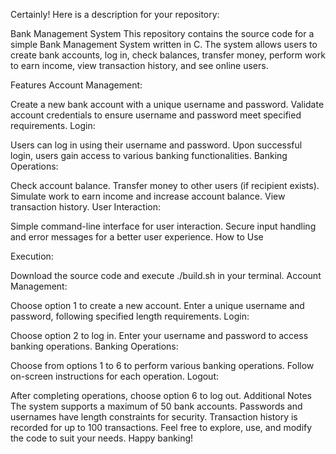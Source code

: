 
Certainly! Here is a description for your repository:

Bank Management System
This repository contains the source code for a simple Bank Management System written in C. The system allows users to create bank accounts, log in, check balances, transfer money, perform work to earn income, view transaction history, and see online users.

Features
Account Management:

Create a new bank account with a unique username and password.
Validate account credentials to ensure username and password meet specified requirements.
Login:

Users can log in using their username and password.
Upon successful login, users gain access to various banking functionalities.
Banking Operations:

Check account balance.
Transfer money to other users (if recipient exists).
Simulate work to earn income and increase account balance.
View transaction history.
User Interaction:

Simple command-line interface for user interaction.
Secure input handling and error messages for a better user experience.
How to Use



Execution:

Download the source code and execute ./build.sh in your terminal.
Account Management:

Choose option 1 to create a new account.
Enter a unique username and password, following specified length requirements.
Login:

Choose option 2 to log in.
Enter your username and password to access banking operations.
Banking Operations:

Choose from options 1 to 6 to perform various banking operations.
Follow on-screen instructions for each operation.
Logout:

After completing operations, choose option 6 to log out.
Additional Notes
The system supports a maximum of 50 bank accounts.
Passwords and usernames have length constraints for security.
Transaction history is recorded for up to 100 transactions.
Feel free to explore, use, and modify the code to suit your needs. Happy banking!


